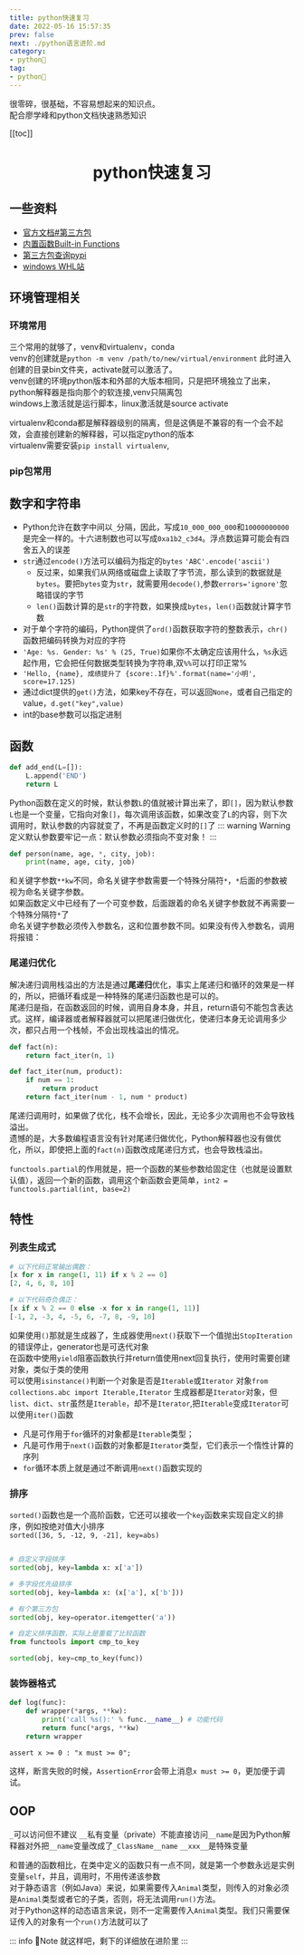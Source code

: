 ```yaml
---
title: python快速复习
date: 2022-05-16 15:57:35
prev: false  
next: ./python语言进阶.md
category:
- python🐍
tag:
- python🐍
---
```


很零碎，很基础，不容易想起来的知识点。  
配合廖学峰和python文档快速熟悉知识
<!-- more -->

[[toc]]

<div align="center"><h1><strong> python快速复习</strong></h1></div>

## 一些资料
- [官方文档#第三方包](https://docs.python.org/zh-cn/3/library/index.html)
- [内置函数Built-in Functions](https://docs.python.org/3/library/functions.html)
- [第三方包查询pypi](https://pypi.org/)  
- [windows WHL站](https://www.lfd.uci.edu/~gohlke/pythonlibs/)

## 环境管理相关
### 环境常用
三个常用的就够了，venv和virtualenv，conda  
venv的创建就是`python -m venv /path/to/new/virtual/environment` 此时进入创建的目录bin文件夹，activate就可以激活了。  
venv创建的环境python版本和外部的大版本相同，只是把环境独立了出来，python解释器是指向那个的软连接,venv只隔离包  
windows上激活就是运行脚本，linux激活就是source activate  
  
virtualenv和conda都是解释器级别的隔离，但是这俩是不兼容的有一个会不起效，会直接创建新的解释器，可以指定python的版本  
virtualenv需要安装`pip install virtualenv`,

### pip包常用



## 数字和字符串
- Python允许在数字中间以`_`分隔，因此，写成`10_000_000_000`和`10000000000`是完全一样的。十六进制数也可以写成`0xa1b2_c3d4`。浮点数运算可能会有四舍五入的误差  
- `str`通过`encode()`方法可以编码为指定的`bytes` `'ABC'.encode('ascii')`   
    - 反过来，如果我们从网络或磁盘上读取了字节流，那么读到的数据就是`bytes`。要把`bytes`变为`str`，就需要用`decode()`,参数`errors='ignore'`忽略错误的字节
    - `len()`函数计算的是`str`的字符数，如果换成`bytes`，`len()`函数就计算字节数
- 对于单个字符的编码，Python提供了`ord()`函数获取字符的整数表示，`chr()`函数把编码转换为对应的字符
-  `'Age: %s. Gender: %s' % (25, True)`如果你不太确定应该用什么，`%s`永远起作用，它会把任何数据类型转换为字符串,双`%%`可以打印正常%
- `'Hello, {name}, 成绩提升了 {score:.1f}%'.format(name='小明', score=17.125)`
- 通过dict提供的`get()`方法，如果key不存在，可以返回`None`，或者自己指定的value，`d.get("key",value)`
- int的base参数可以指定进制
## 函数
```python
def add_end(L=[]):
    L.append('END')
    return L
```
Python函数在定义的时候，默认参数`L`的值就被计算出来了，即`[]`，因为默认参数`L`也是一个变量，它指向对象`[]`，每次调用该函数，如果改变了`L`的内容，则下次调用时，默认参数的内容就变了，不再是函数定义时的`[]`了
::: warning Warning
定义默认参数要牢记一点：默认参数必须指向不变对象！
:::
```python
def person(name, age, *, city, job):
    print(name, age, city, job)
```

和关键字参数`**kw`不同，命名关键字参数需要一个特殊分隔符`*`，`*`后面的参数被视为命名关键字参数。  
如果函数定义中已经有了一个可变参数，后面跟着的命名关键字参数就不再需要一个特殊分隔符`*`了  
命名关键字参数必须传入参数名，这和位置参数不同。如果没有传入参数名，调用将报错：  
### 尾递归优化
解决递归调用栈溢出的方法是通过**尾递归**优化，事实上尾递归和循环的效果是一样的，所以，把循环看成是一种特殊的尾递归函数也是可以的。  
尾递归是指，在函数返回的时候，调用自身本身，并且，return语句不能包含表达式。这样，编译器或者解释器就可以把尾递归做优化，使递归本身无论调用多少次，都只占用一个栈帧，不会出现栈溢出的情况。
```python
def fact(n):
    return fact_iter(n, 1)

def fact_iter(num, product):
    if num == 1:
        return product
    return fact_iter(num - 1, num * product)
```
尾递归调用时，如果做了优化，栈不会增长，因此，无论多少次调用也不会导致栈溢出。  
遗憾的是，大多数编程语言没有针对尾递归做优化，Python解释器也没有做优化，所以，即使把上面的`fact(n)`函数改成尾递归方式，也会导致栈溢出。

`functools.partial`的作用就是，把一个函数的某些参数给固定住（也就是设置默认值），返回一个新的函数，调用这个新函数会更简单，`int2 = functools.partial(int, base=2)`


## 特性

### 列表生成式
```python
# 以下代码正常输出偶数：
[x for x in range(1, 11) if x % 2 == 0]
[2, 4, 6, 8, 10]

# 以下代码奇负偶正：
[x if x % 2 == 0 else -x for x in range(1, 11)]
[-1, 2, -3, 4, -5, 6, -7, 8, -9, 10]

```
如果使用`()`那就是生成器了，生成器使用`next()`获取下一个值抛出`StopIteration`的错误停止，generator也是可迭代对象  
在函数中使用`yield`阻塞函数执行并return值使用next回复执行，使用时需要创建对象，类似于类的使用  
可以使用`isinstance()`判断一个对象是否是`Iterable`或`Iterator` 对象`from collections.abc import Iterable,Iterator`
生成器都是`Iterator`对象，但`list`、`dict`、`str`虽然是`Iterable`，却不是`Iterator`,把`Iterable`变成`Iterator`可以使用`iter()`函数  
- 凡是可作用于`for`循环的对象都是`Iterable`类型；
- 凡是可作用于`next()`函数的对象都是`Iterator`类型，它们表示一个惰性计算的序列
- `for`循环本质上就是通过不断调用`next()`函数实现的  

### 排序
`sorted()`函数也是一个高阶函数，它还可以接收一个`key`函数来实现自定义的排序，例如按绝对值大小排序  
`sorted([36, 5, -12, 9, -21], key=abs)`  
```python

# 自定义字段排序
sorted(obj, key=lambda x: x['a'])

# 多字段优先级排序
sorted(obj, key=lambda x: (x['a'], x['b']))

# 有个第三方包
sorted(obj, key=operator.itemgetter('a'))

# 自定义排序函数，实际上是重载了比较函数
from functools import cmp_to_key

sorted(obj, key=cmp_to_key(func))

```

### 装饰器格式
```python
def log(func):
    def wrapper(*args, **kw):
        print('call %s():' % func.__name__) # 功能代码
        return func(*args, **kw)
    return wrapper
```


```
assert x >= 0 : "x must >= 0";
```

这样，断言失败的时候，`AssertionError`会带上消息`x must >= 0`，更加便于调试。
## OOP
`_`可以访问但不建议
`__`私有变量（private）不能直接访问`__name`是因为Python解释器对外把`__name`变量改成了`_ClassName__name`
`__xxx__`是特殊变量

和普通的函数相比，在类中定义的函数只有一点不同，就是第一个参数永远是实例变量`self`，并且，调用时，不用传递该参数  
对于静态语言（例如Java）来说，如果需要传入`Animal`类型，则传入的对象必须是`Animal`类型或者它的子类，否则，将无法调用`run()`方法。  
对于Python这样的动态语言来说，则不一定需要传入`Animal`类型。我们只需要保证传入的对象有一个`run()`方法就可以了  

::: info 📝Note
就这样吧，剩下的详细放在进阶里
:::
